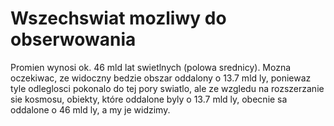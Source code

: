 # Wszechswiat mozliwy do obserwowania

Promien wynosi ok. 46 mld lat swietlnych (polowa srednicy). Mozna oczekiwac, ze
widoczny bedzie obszar oddalony o 13.7 mld ly, poniewaz tyle odleglosci pokonalo
do tej pory swiatlo, ale ze wzgledu na rozszerzanie sie kosmosu, obiekty, które
oddalone byly o 13.7 mld ly, obecnie sa oddalone o 46 mld ly, a my je widzimy.
